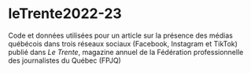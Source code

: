 # leTrente2022-23
Code et données utilisées pour un article sur la présence des médias québécois dans trois réseaux sociaux (Facebook, Instagram et TikTok) publié dans *Le Trente*, magazine annuel de la Fédération professionnelle des journalistes du Québec (FPJQ)
